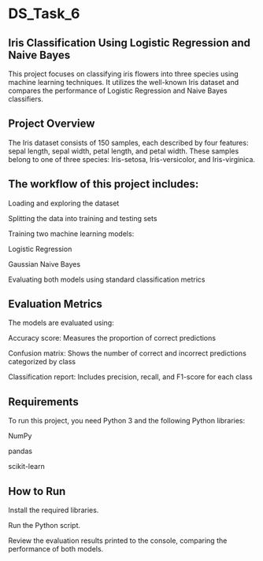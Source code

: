 # DS_Task_6

## Iris Classification Using Logistic Regression and Naive Bayes
This project focuses on classifying iris flowers into three species using machine learning techniques. It utilizes the well-known Iris dataset and compares the performance of Logistic Regression and Naive Bayes classifiers.

## Project Overview
The Iris dataset consists of 150 samples, each described by four features: sepal length, sepal width, petal length, and petal width. These samples belong to one of three species: Iris-setosa, Iris-versicolor, and Iris-virginica.

## The workflow of this project includes:

Loading and exploring the dataset

Splitting the data into training and testing sets

Training two machine learning models:

Logistic Regression

Gaussian Naive Bayes

Evaluating both models using standard classification metrics

## Evaluation Metrics
The models are evaluated using:

Accuracy score: Measures the proportion of correct predictions

Confusion matrix: Shows the number of correct and incorrect predictions categorized by class

Classification report: Includes precision, recall, and F1-score for each class

## Requirements
To run this project, you need Python 3 and the following Python libraries:

NumPy

pandas

scikit-learn

## How to Run
Install the required libraries.

Run the Python script.

Review the evaluation results printed to the console, comparing the performance of both models.
